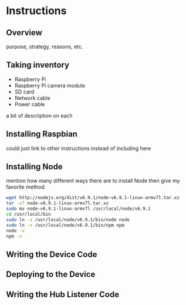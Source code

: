 # Instructions

## Overview
purpose, strategy, reasons, etc.

## Taking inventory
* Raspberry Pi
* Raspberry Pi camera module
* SD card
* Network cable
* Power cable

a bit of description on each

## Installing Raspbian
could just link to other instructions instead of including here

## Installing Node
mention how many different ways there are to install Node
then give my favorite method

``` bash
wget http://nodejs.org/dist/v6.9.1/node-v6.9.1-linux-armv7l.tar.xz
tar -xf node-v6.9.1-linux-armv7l.tar.xz
sudo mv node-v6.9.1-linux-armv7l /usr/local/node/v6.9.1
cd /usr/local/bin
sudo ln -s /usr/local/node/v6.9.1/bin/node node
sudo ln -s /usr/local/node/v6.9.1/bin/npm npm
node -v
npm -v
```

## Writing the Device Code

## Deploying to the Device

## Writing the Hub Listener Code

